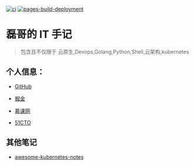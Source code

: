 [![ci](https://github.com/redhatxl/redhatxl.github.io/actions/workflows/ci.yml/badge.svg)](https://github.com/redhatxl/redhatxl.github.io/actions/workflows/ci.yml) [![pages-build-deployment](https://github.com/redhatxl/redhatxl.github.io/actions/workflows/pages/pages-build-deployment/badge.svg?branch=gh-pages)](https://github.com/redhatxl/redhatxl.github.io/actions/workflows/pages/pages-build-deployment)
#  磊哥的 IT 手记

>  包含且不仅限于 云原生,Devops,Golang,Python,Shell,云架构,kubernetes

## 个人信息：


- [GitHub](https://github.com/redhatxl)

- [掘金](https://juejin.im/user/5c36033fe51d456e4138b473/posts)

- [慕课网](https://www.imooc.com/u/1260704)

- [51CTO](https://blog.51cto.com/kaliarch)


## 其他笔记


- [awesome-kubernetes-notes](https://github.com/overnote/awesome-kubernetes-notes)